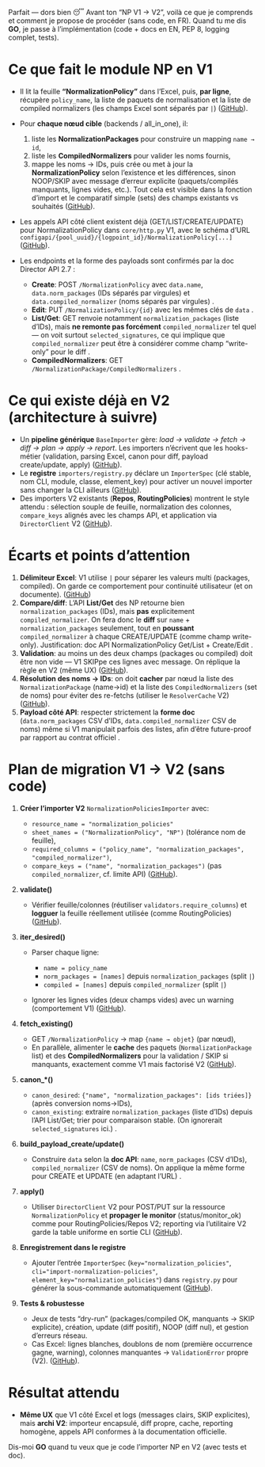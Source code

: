 Parfait — dors bien 😴
Avant ton “NP V1 → V2”, voilà ce que je comprends et comment je propose de procéder (sans code, en FR). Quand tu me dis **GO**, je passe à l’implémentation (code + docs en EN, PEP 8, logging complet, tests).

# Ce que fait le module **NP** en V1

* Il lit la feuille **“NormalizationPolicy”** dans l’Excel, puis, **par ligne**, récupère `policy_name`, la liste de paquets de normalisation et la liste de compiled normalizers (les champs Excel sont séparés par `|`) ([GitHub][1]).
* Pour **chaque nœud cible** (backends / all_in_one), il:

  1. liste les **NormalizationPackages** pour construire un mapping `name → id`,
  2. liste les **CompiledNormalizers** pour valider les noms fournis,
  3. mappe les noms → IDs, puis crée ou met à jour la **NormalizationPolicy** selon l’existence et les différences, sinon NOOP/SKIP avec message d’erreur explicite (paquets/compilés manquants, lignes vides, etc.). Tout cela est visible dans la fonction d’import et le comparatif simple (sets) des champs existants vs souhaités ([GitHub][1]).
* Les appels API côté client existent déjà (GET/LIST/CREATE/UPDATE) pour NormalizationPolicy dans `core/http.py` V1, avec le schéma d’URL `configapi/{pool_uuid}/{logpoint_id}/NormalizationPolicy[...]` ([GitHub][2]).
* Les endpoints et la forme des payloads sont confirmés par la doc Director API 2.7 :

  * **Create**: POST `/NormalizationPolicy` avec `data.name`, `data.norm_packages` (IDs séparés par virgules) et `data.compiled_normalizer` (noms séparés par virgules) .
  * **Edit**: PUT `/NormalizationPolicy/{id}` avec les mêmes clés de `data` .
  * **List/Get**: GET renvoie notamment `normalization_packages` (liste d’IDs), mais **ne remonte pas forcément** `compiled_normalizer` tel quel — on voit surtout `selected_signatures`, ce qui implique que `compiled_normalizer` peut être à considérer comme champ “write-only” pour le diff .
  * **CompiledNormalizers**: GET `/NormalizationPackage/CompiledNormalizers` .

# Ce qui existe déjà en **V2** (architecture à suivre)

* Un **pipeline générique** `BaseImporter` gère: *load → validate → fetch → diff → plan → apply → report*. Les importers n’écrivent que les hooks-métier (validation, parsing Excel, canon pour diff, payload create/update, apply) ([GitHub][3]).
* Le **registre** `importers/registry.py` déclare un `ImporterSpec` (clé stable, nom CLI, module, classe, element_key) pour activer un nouvel importer sans changer la CLI ailleurs ([GitHub][4]).
* Des importers V2 existants (**Repos**, **RoutingPolicies**) montrent le style attendu : sélection souple de feuille, normalization des colonnes, `compare_keys` alignés avec les champs API, et application via `DirectorClient` V2 ([GitHub][5]).

# Écarts et points d’attention

1. **Délimiteur Excel**: V1 utilise `|` pour séparer les valeurs multi (packages, compiled). On garde ce comportement pour continuité utilisateur (et on documente). ([GitHub][1])
2. **Compare/diff**: L’API **List/Get** des NP retourne bien `normalization_packages` (IDs), mais **pas** explicitement `compiled_normalizer`. On fera donc le **diff** sur `name` + `normalization_packages` seulement, tout en **poussant** `compiled_normalizer` à chaque CREATE/UPDATE (comme champ write-only). Justification: doc API NormalizationPolicy Get/List + Create/Edit .
3. **Validation**: au moins un des deux champs (packages ou compiled) doit être non vide — V1 SKIPpe ces lignes avec message. On réplique la règle en V2 (même UX) ([GitHub][1]).
4. **Résolution des noms → IDs**: on doit **cacher** par nœud la liste des `NormalizationPackage` (name→id) et la liste des `CompiledNormalizers` (set de noms) pour éviter des re-fetchs (utiliser le `ResolverCache` V2) ([GitHub][6]).
5. **Payload côté API**: respecter strictement la **forme doc** (`data.norm_packages` CSV d’IDs, `data.compiled_normalizer` CSV de noms) même si V1 manipulait parfois des listes, afin d’être future-proof par rapport au contrat officiel .

# Plan de migration **V1 → V2** (sans code)

1. **Créer l’importer V2** `NormalizationPoliciesImporter` avec:

   * `resource_name = "normalization_policies"`
   * `sheet_names = ("NormalizationPolicy", "NP")` (tolérance nom de feuille),
   * `required_columns = ("policy_name", "normalization_packages", "compiled_normalizer")`,
   * `compare_keys = ("name", "normalization_packages")` (pas `compiled_normalizer`, cf. limite API) ([GitHub][3]).
2. **validate()**

   * Vérifier feuille/colonnes (réutiliser `validators.require_columns`) et **logguer** la feuille réellement utilisée (comme RoutingPolicies) ([GitHub][5]).
3. **iter_desired()**

   * Parser chaque ligne:

     * `name = policy_name`
     * `norm_packages = [names]` depuis `normalization_packages` (split `|`)
     * `compiled = [names]` depuis `compiled_normalizer` (split `|`)
   * Ignorer les lignes vides (deux champs vides) avec un warning (comportement V1) ([GitHub][1]).
4. **fetch_existing()**

   * GET `/NormalizationPolicy` → map `{name → objet}` (par nœud),
   * En parallèle, alimenter le **cache** des paquets (`NormalizationPackage` list) et des **CompiledNormalizers** pour la validation / SKIP si manquants, exactement comme V1 mais factorisé V2 ([GitHub][1]).
5. **canon_*()**

   * `canon_desired`: `{"name", "normalization_packages": [ids triées]}` (après conversion noms→IDs),
   * `canon_existing`: extraire `normalization_packages` (liste d’IDs) depuis l’API List/Get; trier pour comparaison stable. (On ignorerait `selected_signatures` ici.) .
6. **build_payload_create/update()**

   * Construire `data` selon la **doc API**: `name`, `norm_packages` (CSV d’IDs), `compiled_normalizer` (CSV de noms). On applique la même forme pour CREATE et UPDATE (en adaptant l’URL) .
7. **apply()**

   * Utiliser `DirectorClient` V2 pour POST/PUT sur la ressource `NormalizationPolicy` et **propager le monitor** (status/monitor_ok) comme pour RoutingPolicies/Repos V2; reporting via l’utilitaire V2 garde la table uniforme en sortie CLI ([GitHub][3]).
8. **Enregistrement dans le registre**

   * Ajouter l’entrée `ImporterSpec` (`key="normalization_policies"`, `cli="import-normalization-policies"`, `element_key="normalization_policies"`) dans `registry.py` pour générer la sous-commande automatiquement ([GitHub][4]).
9. **Tests & robustesse**

   * Jeux de tests “dry-run” (packages/compiled OK, manquants → SKIP explicite), création, update (diff positif), NOOP (diff nul), et gestion d’erreurs réseau.
   * Cas Excel: lignes blanches, doublons de nom (première occurrence gagne, warning), colonnes manquantes → `ValidationError` propre (V2). ([GitHub][7]).

# Résultat attendu

* **Même UX** que V1 côté Excel et logs (messages clairs, SKIP explicites), mais **archi V2**: importeur encapsulé, diff propre, cache, reporting homogène, appels API conformes à la documentation officielle.

Dis-moi **GO** quand tu veux que je code l’importer NP en V2 (avec tests et doc).

[1]: https://raw.githubusercontent.com/DeDobbeleer/DirectorSync/main/lp_tenant_importer/importers/normalization_policies.py "raw.githubusercontent.com"
[2]: https://raw.githubusercontent.com/DeDobbeleer/DirectorSync/main/lp_tenant_importer/core/http.py "raw.githubusercontent.com"
[3]: https://raw.githubusercontent.com/DeDobbeleer/DirectorSync/main/lp_tenant_importer_v2/importers/base.py "raw.githubusercontent.com"
[4]: https://raw.githubusercontent.com/DeDobbeleer/DirectorSync/main/lp_tenant_importer_v2/importers/registry.py "raw.githubusercontent.com"
[5]: https://raw.githubusercontent.com/DeDobbeleer/DirectorSync/main/lp_tenant_importer_v2/importers/routing_policies.py "raw.githubusercontent.com"
[6]: https://raw.githubusercontent.com/DeDobbeleer/DirectorSync/main/lp_tenant_importer_v2/utils/resolvers.py "raw.githubusercontent.com"
[7]: https://raw.githubusercontent.com/DeDobbeleer/DirectorSync/main/lp_tenant_importer_v2/utils/validators.py "raw.githubusercontent.com"
